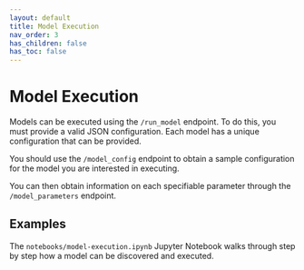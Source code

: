 ```yaml
---
layout: default
title: Model Execution
nav_order: 3
has_children: false
has_toc: false
---
```


# Model Execution
Models can be executed using the `/run_model` endpoint. To do this, you must provide a valid JSON configuration. Each model has a unique configuration that can be provided. 

You should use the `/model_config` endpoint to obtain a sample configuration for the model you are interested in executing.

You can then obtain information on each specifiable parameter through the `/model_parameters` endpoint.

## Examples
The `notebooks/model-execution.ipynb` Jupyter Notebook walks through step by step how a model can be discovered and executed.